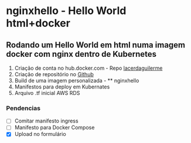 # nginxhello - Hello World html+docker

## Rodando um Hello World em html numa imagem docker com nginx dentro de Kubernetes



1. Criação de conta no hub.docker.com - Repo [lacerdaguilerme](https://hub.docker.com/r/lacerdaguilherme/nginxhello/tags)
2. Criação de repositório no [Github](https://github.com/lacerdaguilherme/nginxhello)
3. Build de uma imagem personalizada - ** nginxhello
4. Manifestos para deploy em Kubernates
5. Arquivo .tf inicial AWS RDS

### Pendencias
- [ ] Comitar manifesto ingress
- [ ] Manifesto para Docker Compose
- [X] Upload no formulário
